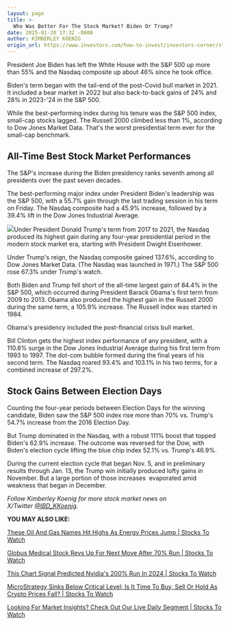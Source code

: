 ```yaml
---
layout: page
title: >-
  Who Was Better For The Stock Market? Biden Or Trump?
date: 2025-01-20 17:32 -0800
author: KIMBERLEY KOENIG
origin_url: https://www.investors.com/how-to-invest/investors-corner/stock-market-donald-trump-joe-biden
---
```





President Joe Biden has left the White House with the S&P 500 up more than 55% and the Nasdaq composite up about 46% since he took office.


Biden's term began with the tail-end of the post-Covid bull market in 2021. It included a bear market in 2022 but also back-to-back gains of 24% and 28% in 2023-'24 in the S&P 500.




While the best-performing index during his tenure was the S&P 500 index, small-cap stocks lagged. The Russell 2000 climbed less than 1%, according to Dow Jones Market Data. That's the worst presidential term ever for the small-cap benchmark.


All-Time Best Stock Market Performances
---------------------------------------


The S&P's increase during the Biden presidency ranks seventh among all presidents over the past seven decades.


The best-performing major index under President Biden's leadership was the S&P 500, with a 55.7% gain through the last trading session in his term on Friday. The Nasdaq composite had a 45.9% increase, followed by a 39.4% lift in the Dow Jones Industrial Average.


![](https://www.investors.com/wp-content/uploads/2025/01/IC2c012025a.jpg)Under President Donald Trump's term from 2017 to 2021, the Nasdaq produced its highest gain during any four-year presidential period in the modern stock market era, starting with President Dwight Eisenhower.


Under Trump's reign, the Nasdaq composite gained 137.6%, according to Dow Jones Market Data. (The Nasdaq was launched in 1971.) The S&P 500 rose 67.3% under Trump's watch.


Both Biden and Trump fell short of the all-time largest gain of 84.4% in the S&P 500, which occurred during President Barack Obama's first term from 2009 to 2013. Obama also produced the highest gain in the Russell 2000 during the same term, a 105.9% increase. The Russell index was started in 1984.


Obama's presidency included the post-financial crisis bull market.


Bill Clinton gets the highest index performance of any president, with a 110.8% surge in the Dow Jones Industrial Average during his first term from 1993 to 1997. The dot-com bubble formed during the final years of his second term. The Nasdaq roared 93.4% and 103.1% in his two terms, for a combined increase of 297.2%.


Stock Gains Between Election Days
---------------------------------


Counting the four-year periods between Election Days for the winning candidate, Biden saw the S&P 500 index rise more than 70% vs. Trump's 54.7% increase from the 2016 Election Day.


But Trump dominated in the Nasdaq, with a robust 111% boost that topped Biden's 62.9% increase. The outcome was reversed for the Dow, with Biden's election cycle lifting the blue chip index 52.1% vs. Trump's 46.9%.


During the current election cycle that began Nov. 5, and in preliminary results through Jan. 13, the Trump win initially produced lofty gains in November. But a large portion of those increases  evaporated amid weakness that began in December.


*Follow Kimberley Koenig for more stock market news on X/Twitter [@IBD\_KKoenig](https://twitter.com/IBD_KKoenig).*


**YOU MAY ALSO LIKE:**


[These Oil And Gas Names Hit Highs As Energy Prices Jump | Stocks To Watch](https://www.investors.com/stock-lists/new-highs/eqt-stock-oil-gas-energy-gmed-crgy/)


[Globus Medical Stock Revs Up For Next Move After 70% Run | Stocks To Watch](https://www.investors.com/research/globus-medical-stock-gmed-medical-device/)


[This Chart Signal Predicted Nvidia's 200% Run In 2024 | Stocks To Watch](https://www.investors.com/how-to-invest/investors-corner/nvidia-stock-portfolio-management/)


[MicroStrategy Sinks Below Critical Level; Is It Time To Buy, Sell Or Hold As Crypto Prices Fall? | Stocks To Watch](https://www.investors.com/research/microstrategy-stock-mstr-bitcoin-cryptocurrency/)


[Looking For Market Insights? Check Out Our Live Daily Segment | Stocks To Watch](https://get.investors.com/ibd/?src=APA1BQ)




